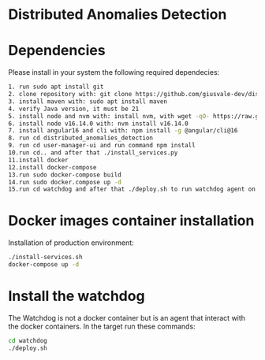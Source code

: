 # Distributed Anomalies Detection

# Dependencies
Please install in your system the following required dependecies:
```bash
1. run sudo apt install git 
2. clone repository with: git clone https://github.com/giusvale-dev/distributed_anomalies_detection.git
3. install maven with: sudo apt install maven 
4. verify Java version, it must be 21
5. install node and nvm with: install nvm, with wget -qO- https://raw.githubusercontent.com/nvm-sh/nvm/v0.39.7/install.sh | 	 bash
6. install node v16.14.0 with: nvm install v16.14.0
7. install angular16 and cli with: npm install -g @angular/cli@16
8. run cd distributed_anomalies_detection
9. run cd user-manager-ui and run command npm install
10.run cd.. and after that ./install_services.py
11.install docker 
12.install docker-compose 
13.run sudo docker-compose build
14.run sudo docker.compose up -d
15.run cd watchdog and after that ./deploy.sh to run watchdog agent on your machine
```


# Docker images container installation
Installation of production environment:
```bash
./install-services.sh
docker-compose up -d
```

# Install the watchdog
The Watchdog is not a docker container but is an agent that interact with the docker containers.
In the target run these commands:

```bash
cd watchdog
./deploy.sh
```

